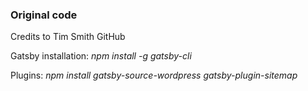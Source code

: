 <h3>Original code</h3>
Credits to <a link="https://github.com/iamtimsmith/building-a-blog-with-wordpress-and-gatsby">Tim Smith GitHub</a>

<p>Gatsby installation:
<i>npm install -g gatsby-cli</i>
</p>

<p>Plugins:
<i>npm install gatsby-source-wordpress gatsby-plugin-sitemap</i>
</p>
